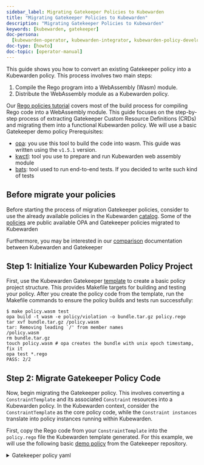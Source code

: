 ```yaml
---
sidebar_label: Migrating Gatekeeper Policies to Kubewarden
title: "Migrating Gatekeeper Policies to Kubewarden"
description: "Migrating Gatekeeper Policies to Kubewarden"
keywords: [kubewarden, gatekeeper]
doc-persona:
  [kubewarden-operator, kubewarden-integrator, kubewarden-policy-developer]
doc-type: [howto]
doc-topic: [operator-manual]
---
```


This guide shows you how to convert an existing Gatekeeper policy into a
Kubewarden policy. This process involves two main steps:

1. Compile the Rego program into a WebAssembly (Wasm) module.
2. Distribute the WebAssembly module as a Kubewarden policy.

Our [Rego policies
tutorial](docs/tutorials/writing-policies/rego/01-intro-rego.md) covers most of
the build process for compiling Rego code into a WebAssembly module. This guide
focuses on the step-by-step process of extracting Gatekeeper Custom Resource
Definitions (CRDs) and migrating them into a functional Kubewarden policy. We
will use a basic Gatekeeper demo policy Prerequisites:

- [opa](https://github.com/open-policy-agent/opa/releases): you use this tool
  to build the code into wasm. This guide was written using the `v1.5.1` version.
- [kwctl](https://github.com/kubewarden/kwctl/releases): tool you use to
  prepare and run Kubewarden web assembly module
- [bats](https://github.com/bats-core/bats-core): tool used to run end-to-end
  tests. If you decided to write such kind of tests

## Before migrate your policies

Before starting the process of migration Gatekeeper policies, consider to use
the already available policies in the Kubewarden
[catalog](https://artifacthub.io/packages/search?kind=13). Some of the
[policies](https://github.com/kubewarden/rego-policies-library) are public
available OPA and Gatekeeper policies migrated to Kubewarden

Furthermore, you may be interested in our
[comparison](docs/explanations/comparisons/opa-comparison.md) documentation
between Kubewarden and Gatekeeper

## Step 1: Initialize Your Kubewarden Policy Project

First, use the Kubewarden Gatekeeper
[template](https://github.com/kubewarden/gatekeeper-policy-template) to create
a basic policy project structure. This provides Makefile targets for building
and testing your policy. After you create the policy code from the template,
run the Makefile commands to ensure the policy builds and tests run
successfully:

```console
$ make policy.wasm test
opa build -t wasm -e policy/violation -o bundle.tar.gz policy.rego
tar xvf bundle.tar.gz /policy.wasm
tar: Removing leading `/' from member names
/policy.wasm
rm bundle.tar.gz
touch policy.wasm # opa creates the bundle with unix epoch timestamp, fix it
opa test *.rego
PASS: 2/2
```

## Step 2: Migrate Gatekeeper Policy Code

Now, begin migrating the Gatekeeper policy. This involves converting a
`ConstraintTemplate` and its associated `Constraint` resources into a Kubewarden
policy. In the Kubewarden context, consider the `ConstraintTemplate` as the core
policy code, while the `Constraint instances` translate into policy instances
running within Kubewarden.

First, copy the Rego code from your `ConstraintTemplate` into the `policy.rego`
file the Kubewarden template generated. For this example, we will use the
following basic
[demo policy](https://github.com/open-policy-agent/gatekeeper/blob/896d6620f9c16d7a5d91a74a6a4260db8d735640/demo/basic/demo.sh#L1)
from the Gatekeeper repository.

<details>
<summary> Gatekeeper policy yaml </summary>
```yaml
apiVersion: templates.gatekeeper.sh/v1
kind: ConstraintTemplate
metadata:
  name: k8srequiredlabels
spec:
  crd:
    spec:
      names:
        kind: K8sRequiredLabels
      validation:
        # Schema for the `parameters` field
        openAPIV3Schema:
          type: object
          properties:
            labels:
              type: array
              items:
                type: string
  targets:
    - target: admission.k8s.gatekeeper.sh
      rego: |
        package k8srequiredlabels

        violation[{"msg": msg, "details": {"missing_labels": missing}}] {
          provided := {label | input.review.object.metadata.labels[label]}
          required := {label | label := input.parameters.labels[_]}
          missing := required - provided
          count(missing) > 0
          msg := sprintf("you must provide labels: %v", [missing])
        }

````

</details>

Copy the Rego code snippet from the `rego` field into your `policy.rego` file:

```console
cat gatekeeper/demo/basic/templates/k8srequiredlabels_template.yaml | yq ".spec.targets[0].rego" > policy.rego
````

### Adapt Rego Code for Kubewarden

You need to make sure the `package` name used inside of the Rego code is `policy`.
This is the value expected in many places by the Kubewarden Gatekeeper template.

If you don't change it, you will have errors when building the policy and running its end-to-end tests.

For example, the demo policy we're converting is defined inside of the `k8srequiredlabels` package, this value must be changed to be `policy`.

This is how the contents of the `policy.rego` file have to be:

```rego
package policy

violation[{"msg": msg, "details": {"missing_labels": missing}}] {
provided := {label | input.review.object.metadata.labels[label]}
required := {label | label := input.parameters.labels[_]}
missing := required - provided
count(missing) > 0
msg := sprintf("you must provide labels: %v", [missing])
}
```

Attempting to build the code after this change might reveal new compilation errors:

```console
opa build -t wasm -e policy/violation -o bundle.tar.gz policy.rego
error: load error: 2 errors occurred during loading:
policy.rego:3: rego_parse_error: `if` keyword is required before rule body
policy.rego:3: rego_parse_error: `contains` keyword is required for partial set rules
make: *** [Makefile:4: policy.wasm] Error 1
```

The policy author must fix these errors to allow the `opa` CLI to build the
code successfully. The specific changes may vary depending on the `opa` version
and the original policy code. For this example, as we are migrationg a rego
policy previous the OPA v1, we need to update the code to be v1 complaint.The
final `policy.rego` code looks like this:

```rego
package policy

violation contains {"msg": msg, "details": {"missing_labels": missing}} if {
  provided := {label | input.review.object.metadata.labels[label]}
  required := {label | label := input.parameters.labels[_]}
  missing := required - provided
  count(missing) > 0
  msg = sprintf("you must provide labels: %v", [missing])
}
```

After you adjust the code, build the policy:

```console
$ make policy.wasm
opa build -t wasm -e policy/violation -o bundle.tar.gz policy.rego
tar xvf bundle.tar.gz /policy.wasm
tar: Removing leading `/' from member names
/policy.wasm
rm bundle.tar.gz
touch policy.wasm # opa creates the bundle with unix epoch timestamp, fix it
```

See more information on how to build Gatekeeper policies from our
[tutorial](docs/tutorials/writing-policies/rego/gatekeeper/03-build-and-run.md)

### Rego Policy code and OPA v1.0.0 Compatibility

With the release of OPA (Open Policy Agent) v1.0.0 in December 2024, a
potentially breaking change was introduced regarding Rego policy syntax.

Previously, if for all rule definitions and contains for multi-value rules were
optional; now, they are mandatory. This change affects most older policies.

Here's a summary of what you need to know:

- OPA v1.0.0 Syntax: OPA v1.0.0 mandates the use of if for all rule definitions
  and contains for multi-value rules. Policies not adhering to this syntax will
  break.
- Backward Compatibility: If you need to build older policies that do not use
  the new v1.0.0 syntax, you must provide the --v0-compatible flag to the opa
  build command.
- Gatekeeper Integration: Gatekeeper updated its OPA dependency to v1.0.0 in
  its v3.19.0 release.
- Rego Version in Gatekeeper Templates: Gatekeeper assumes v0 syntax is used
  unless the template explicitly specifies version: "v1" within the source field
  under code.engine: Rego.
- For example, to explicitly use Rego v1 syntax in a Gatekeeper template:

```yaml
targets:
  - target: admission.k8s.gatekeeper.sh
    code:
      - engine: Rego
        source:
          version: "v1"
          rego: |
            # <v1-rego-code>
```

What this means for you:

- If your Rego policy template does NOT specify a version (or implies v0): You
  must either use the `--v0-compatible` flag with the `opa build` command defined
  in the `Makefile` or update your policy to the new v1.0.0 syntax.
- If your Rego policy template explicitly specifies version: "v1": You must use
  a recent version of OPA (v1.0.0 or later), and no special build flags are
  required for the opa build command.

## Step 3: Update and Run Tests

While highly recommended, policy authors might skip creating tests for the
initial version of a policy. If this applies to you, you'll need to disable the
Makefile targets used to run tests. You can't remove these targets entirely, as
the default CI jobs expect them to be defined. Instead, you should replace the
commands that call `opa` and `bats` with a "no-op" operation. For example, you can
use an `echo` command to print an explanation for why the tests aren't being run.

The Kubewarden Gatekeeper template includes both Rego unit tests and end-to-end
(e2e) tests using Bats and `kwctl`. If you plan to include tests, both sets will
need to be adapted for your policy.

If your Gatekeeper policy already has Rego tests, you can copy them into the
`policy_test.rego` file. These will then run automatically when you execute the
`make test` command.

:::warning
Keep in mind that any Rego tests you write in `policy_test.rego` are subject to
the same compatibility issues detailed in the [Rego Policy code and OPA v1.0.0
Compatibility](#rego-policy-code-and-opa-v100-compatibility) section.
:::

The policy we are migrating in this guide does not have tests, we need to add
them by ourselves. Therefore, we'll update the `policy_test.rego` test file
with some basic tests:

```rego
package policy

review_required_labels := {
	"parameters": {"labels": ["test"]},
	"review": {"object": {"metadata": {"labels": {"test": "value"}}}},
}

review_missing_labels := {
	"parameters": {"labels": ["test"]},
	"review": {"object": {"metadata": {"labels": {"other": "value"}}}},
}

test_accept if {
	r = review_required_labels
	res = violation with input as r
	count(res) = 0
}

test_reject if {
	r = review_missing_labels
	res = violation with input as r
	count(res) = 1
}
```

Now, running `make test` should validate your policy:

```
$ make policy.wasm test
opa build -t wasm -e policy/violation -o bundle.tar.gz policy.rego
tar xvf bundle.tar.gz /policy.wasm
tar: Removing leading `/' from member names
/policy.wasm
rm bundle.tar.gz
touch policy.wasm # opa creates the bundle with unix epoch timestamp, fix it
opa test *.rego
PASS: 2/2
```

Next, update the e2e tests file (`e2e.bats`):

```
#!/usr/bin/env bats

@test "accept because required label is present" {
  run kwctl run -e gatekeeper annotated-policy.wasm --settings-path test_data/settings.json --request-path test_data/accept_deploy_request.json

  # this prints the output when one the checks below fails
  echo "output = ${output}"

  # request accepted
  [ "$status" -eq 0 ]
  [ $(expr "$output" : '.*allowed.*true') -ne 0 ]
}

@test "reject because required label is missing" {
run kwctl run -e gatekeeper annotated-policy.wasm --settings-path test_data/settings.json --request-path test_data/reject_deploy_request.json

  # this prints the output when one the checks below fails
  echo "output = ${output}"

  # request rejected
  [ "$status" -eq 0 ]
  [ $(expr "$output" : '.*allowed.*false') -ne 0 ]
  [ $(expr "$output" : '.*message.*you must provide labels: \[test\]') -ne 0 ]
}
```

You'll need to create the `test_data/settings.json` and
`test_data/accept_deploy_request.json` / `test_data/reject_deploy_request.json`
files to support these tests. For example:

<details>
<summary>test_data/settings.json</summary>

```json
{
  "labels": ["test"]
}
```

</details>

<details>
<summary>test_data/accept_deploy_request.json</summary>

```json
{
  "uid": "705ab4f5-6393-11e8-b7cc-42010a800002",
  "kind": {
    "group": "apps",
    "version": "v1",
    "kind": "Deployment"
  },
  "resource": {
    "group": "apps",
    "version": "v1",
    "resource": "deployments"
  },
  "requestKind": {
    "group": "apps",
    "version": "v1",
    "kind": "Deployment"
  },
  "requestResource": {
    "group": "apps",
    "version": "v1",
    "resource": "deployments"
  },
  "name": "sample-deployment",
  "namespace": "default",
  "operation": "CREATE",
  "userInfo": {
    "username": "system:serviceaccount:kube-system:replicaset-controller",
    "uid": "b06b5f63-63a9-11e8-8f3e-42010a800003",
    "groups": [
      "system:serviceaccounts",
      "system:serviceaccounts:kube-system",
      "system:authenticated"
    ]
  },
  "object": {
    "apiVersion": "apps/v1",
    "kind": "Deployment",
    "metadata": {
      "name": "sample-deployment",
      "namespace": "default",
      "labels": {
        "app": "sample-app",
        "test": "value"
      }
    },
    "spec": {
      "replicas": 3,
      "selector": {
        "matchLabels": {
          "app": "sample-app"
        }
      },
      "template": {
        "metadata": {
          "labels": {
            "app": "sample-app"
          }
        },
        "spec": {
          "containers": [
            {
              "name": "main-container",
              "image": "nginx:latest",
              "env": [
                {
                  "name": "ENV_VAR_1",
                  "value": "value1"
                },
                {
                  "name": "ENV_VAR_2",
                  "value": "value2"
                },
                {
                  "name": "ENV_VAR_3",
                  "value": "value3"
                },
                {
                  "name": "ENV_VAR_4",
                  "value": "value4"
                },
                {
                  "name": "ENV_VAR_5",
                  "value": "value5"
                }
              ]
            }
          ]
        }
      }
    }
  },
  "oldObject": null,
  "dryRun": false,
  "options": {
    "kind": "CreateOptions",
    "apiVersion": "meta.k8s.io/v1"
  }
}
```

</details>

<details>
<summary>test_data/reject_deploy_request.json</summary>

```json
{
  "uid": "705ab4f5-6393-11e8-b7cc-42010a800002",
  "kind": {
    "group": "apps",
    "version": "v1",
    "kind": "Deployment"
  },
  "resource": {
    "group": "apps",
    "version": "v1",
    "resource": "deployments"
  },
  "requestKind": {
    "group": "apps",
    "version": "v1",
    "kind": "Deployment"
  },
  "requestResource": {
    "group": "apps",
    "version": "v1",
    "resource": "deployments"
  },
  "name": "sample-deployment",
  "namespace": "default",
  "operation": "CREATE",
  "userInfo": {
    "username": "system:serviceaccount:kube-system:replicaset-controller",
    "uid": "b06b5f63-63a9-11e8-8f3e-42010a800003",
    "groups": [
      "system:serviceaccounts",
      "system:serviceaccounts:kube-system",
      "system:authenticated"
    ]
  },
  "object": {
    "apiVersion": "apps/v1",
    "kind": "Deployment",
    "metadata": {
      "name": "sample-deployment",
      "namespace": "default",
      "labels": {
        "app": "sample-app"
      }
    },
    "spec": {
      "replicas": 3,
      "selector": {
        "matchLabels": {
          "app": "sample-app"
        }
      },
      "template": {
        "metadata": {
          "labels": {
            "app": "sample-app"
          }
        },
        "spec": {
          "containers": [
            {
              "name": "main-container",
              "image": "nginx:latest",
              "env": [
                {
                  "name": "ENV_VAR_1",
                  "value": "value1"
                },
                {
                  "name": "ENV_VAR_2",
                  "value": "value2"
                },
                {
                  "name": "ENV_VAR_3",
                  "value": "value3"
                },
                {
                  "name": "ENV_VAR_4",
                  "value": "value4"
                },
                {
                  "name": "ENV_VAR_5",
                  "value": "value5"
                }
              ]
            }
          ]
        }
      }
    }
  },
  "oldObject": null,
  "dryRun": false,
  "options": {
    "kind": "CreateOptions",
    "apiVersion": "meta.k8s.io/v1"
  }
}
```

</details>

Check if the e2e tests are passing:

```console
$ make e2e-tests
bats e2e.bats
e2e.bats
  ✓ accept because required label is present
  ✓ reject because required label is missing
```

:::important Important Note on Policy Parameters
The policy parameters (e.g., labels in
this example) originate from the policy settings. This allows you to deploy
multiple instances of the same policy with different parameters/settings,
similar to how Constraints function in Gatekeeper.
:::

## Step 4: Prepare `metadata.yml` for Distribution

Now that you have a functional policy, prepare the `metadata.yml` file for
distribution. This file defines annotations with the policy description,
author, license, and other essential information. Crucially, it defines the
`rules` that specify which resources and verbs the policy can validate. This
information drives the `kwctl scaffold` command to generate the manifest for
deploying the policy in your cluster.

Gatekeeper's `Constraints` CRDs, which are instances of policies defined in
`ConstraintTemplates`, specify which resources a policy instance evaluates.
Therefore, if you have existing `Constraints` that apply a `ConstraintTemplat`,
they offer a good reference for the resources you should define in your
`metadata.yml` file. For instance, in the Gatekeeper example used earlier, the
`K8sRequiredLabels` `Constraint` created from the `k8srequiredlabels`
`ConstraintTemplate` applies to `Namespaces`:

```yaml
apiVersion: constraints.gatekeeper.sh/v1beta
kind: K8sRequiredLabels
metadata:
  name: ns-must-have-gk
spec:
  match:
    kinds:
      - apiGroups: [""]
        kinds: ["Namespace"]
  parameters:
    labels: ["gatekeeper"]
```

Based on this, update the `rules` section of your `metadata.yml` to include a new
`rule` for validating `namespaces` during `CREATE` and `UPDATE` operations:

```yaml
rules:
  - apiGroups: ["apps"]
    apiVersions: ["v1"]
    resources: ["deployments"]
    operations: ["CREATE", "UPDATE"]
  - apiGroups: [""]
    apiVersions: ["v1"]
    resources: ["namespaces"]
    operations: ["CREATE", "UPDATE"]
mutating: false
contextAware: false
executionMode: gatekeeper
# Consider the policy for the background audit scans. Default is true. Note the
# intrinsic limitations of the background audit feature on docs.kubewarden.io;
# If your policy hits any limitations, set to false for the audit feature to
# skip this policy and not generate false positives.
backgroundAudit: true
annotations:
  # artifacthub specific:
  io.artifacthub.displayName: Policy Name
  io.artifacthub.resources: Pod
  io.artifacthub.keywords: pod, cool policy, kubewarden
  io.kubewarden.policy.ociUrl: ghcr.io/yourorg/policies/policy-name # must match release workflow oci-target
  # kubewarden specific:
  io.kubewarden.policy.title: policy-name
  io.kubewarden.policy.version: 0.0.1-unreleased
  io.kubewarden.policy.description: Short description
  io.kubewarden.policy.author: "Author name <author-email@example.com>"
  io.kubewarden.policy.url: https://github.com/yourorg/policy-name
  io.kubewarden.policy.source: https://github.com/yourorg/policy-name
  io.kubewarden.policy.license: Apache-2.0
  # The next two annotations are used in the policy report generated by the
  # Audit scanner. Severity indicates policy check result criticality and
  # Category indicates policy category. See more here at docs.kubewarden.io
  io.kubewarden.policy.severity: medium # one of info, low, medium, high, critical. See docs.
  io.kubewarden.policy.category: Resource validation
```

Now, your policy is ready to be distributed and deployed. Refer to the
[Publishing the
policy](docs/tutorials/writing-policies/rego/gatekeeper/04-distribute.md#pushing-the-policy)
section from our tutorial to learn how to push it to a remote registry.

You can scaffold the policy manifest using `kwctl`:

```console
$ kwctl scaffold manifest --type ClusterAdmissionPolicy annotated-policy.wasm
apiVersion: policies.kubewarden.io/v1
kind: ClusterAdmissionPolicy
metadata:
  annotations:
    io.kubewarden.policy.category: Resource validation
    io.kubewarden.policy.severity: medium
  name: policy-name
spec:
  module: file:///home/jvanz/SUSE/mygatekeeperpolicy/annotated-policy.wasm
  settings: {}
  rules:
  - apiGroups:
    - apps
    apiVersions:
    - v1
    resources:
    - deployments
    operations:
    - CREATE
    - UPDATE
  - apiGroups:
    - ''
    apiVersions:
    - v1
    resources:
    - namespaces
    operations:
    - CREATE
    - UPDATE
  mutating: false
```

**Define Policy Settings**

Note that this policy has parameters, which Gatekeeper defines within the
`Constraint`. You need to update the `settings` section in the generated Kubewarden
policy manifest to include these required parameters. In the following example,
beyond defining the settings, let's test the policy from OCI registry:

```yaml
apiVersion: policies.kubewarden.io/v1
kind: ClusterAdmissionPolicy
metadata:
  annotations:
    io.kubewarden.policy.category: Resource validation
    io.kubewarden.policy.severity: medium
  name: policy-name
spec:
  module: registry://ghcr.io/jvanz/policies/mygatekeeperpolicy:latest
  settings:
    labels:
      - "gatekeeper"
  rules:
    - apiGroups:
        - apps
      apiVersions:
        - v1
      resources:
        - deployments
      operations:
        - CREATE
        - UPDATE
    - apiGroups:
        - ""
      apiVersions:
        - v1
      resources:
        - namespaces
      operations:
        - CREATE
        - UPDATE
  mutating: false
```

Try to deploy a namespace missing the required `gatekeeper` label:

```console
kubectl apply -f - <<EOF
apiVersion: v1
kind: Namespace
metadata:
  name: your-namespace-name
  labels:
    purpose: demo
EOF
Error from server: error when creating "STDIN": admission webhook "clusterwide-policy-name.kubewarden.admission" denied the request: you must provide labels: [gatekeeper]
```

And another namespace with the required label:

```console
kubectl apply -f - <<EOF
apiVersion: v1
kind: Namespace
metadata:
  name: your-namespace-name
  labels:
    purpose: demo
    gatekeeper: test
EOF

namespace/your-namespace-name created
```
